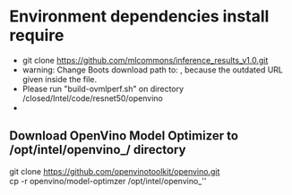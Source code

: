 # Environment dependencies install require
- git clone https://github.com/mlcommons/inference_results_v1.0.git
- warning: Change Boots download path to: , because the outdated URL given inside the file.
- Please run "build-ovmlperf.sh" on directory <repo>/closed/Intel/code/resnet50/openvino
-  
  
## Download OpenVino Model Optimizer to /opt/intel/openvino_<version>/ directory
git clone https://github.com/openvinotoolkit/openvino.git \
cp -r openvino/model-optimzer /opt/intel/openvino_'<version>'
